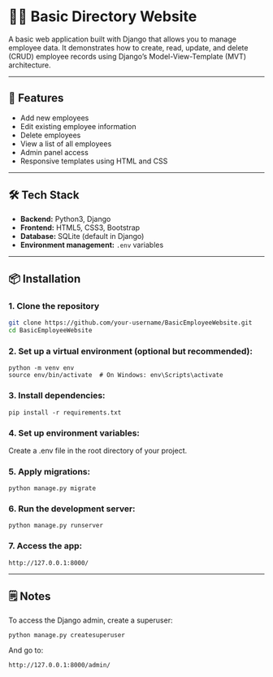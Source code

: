 # 👨‍💻 Basic Directory Website

A basic web application built with Django that allows you to manage employee data. It demonstrates how to create, read, update, and delete (CRUD) employee records using Django’s Model-View-Template (MVT) architecture.

---

## 🚀 Features

- Add new employees
- Edit existing employee information
- Delete employees
- View a list of all employees
- Admin panel access
- Responsive templates using HTML and CSS

---

## 🛠️ Tech Stack

- **Backend:** Python3, Django
- **Frontend:** HTML5, CSS3, Bootstrap
- **Database:** SQLite (default in Django)
- **Environment management:** `.env` variables

---

## 📦 Installation

### 1. Clone the repository
```bash
git clone https://github.com/your-username/BasicEmployeeWebsite.git
cd BasicEmployeeWebsite
```

### 2. Set up a virtual environment (optional but recommended):
```
python -m venv env
source env/bin/activate  # On Windows: env\Scripts\activate
```

### 3. Install dependencies:
```
pip install -r requirements.txt
```

### 4. Set up environment variables:
Create a .env file in the root directory of your project.

### 5. Apply migrations:
```
python manage.py migrate
```

### 6. Run the development server:
```
python manage.py runserver
```

### 7. Access the app:
```
http://127.0.0.1:8000/
```

---

## 🗒️ Notes
To access the Django admin, create a superuser:
```
python manage.py createsuperuser
```
And go to:
```
http://127.0.0.1:8000/admin/
```
